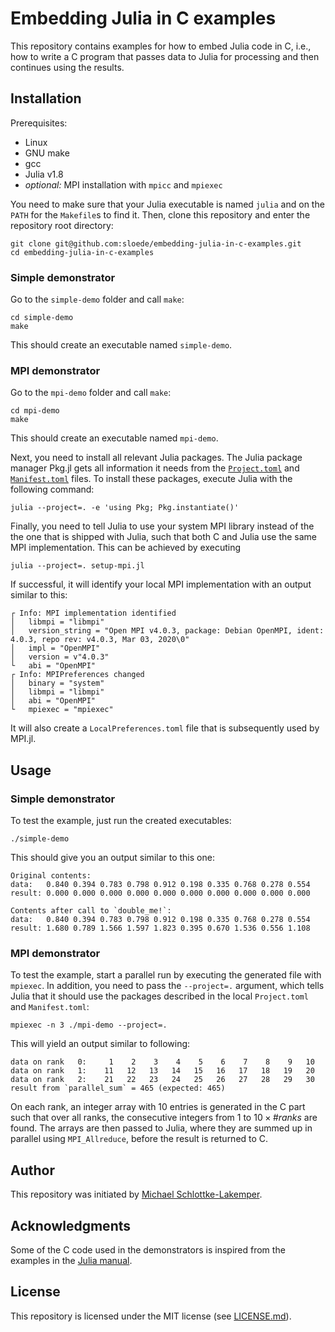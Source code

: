 # Embedding Julia in C examples

This repository contains examples for how to embed Julia code in C, i.e., how to
write a C program that passes data to Julia for processing and then continues
using the results.


## Installation
Prerequisites:
* Linux
* GNU make
* gcc
* Julia v1.8
* *optional:* MPI installation with `mpicc` and `mpiexec`

You need to make sure that your Julia executable is named `julia` and on the
`PATH` for the `Makefile`s to find it. Then, clone this repository and
enter the repository root directory:
```shell
git clone git@github.com:sloede/embedding-julia-in-c-examples.git
cd embedding-julia-in-c-examples
```

### Simple demonstrator
Go to the `simple-demo` folder and call `make`:
```shell
cd simple-demo
make
```
This should create an executable named `simple-demo`.


### MPI demonstrator
Go to the `mpi-demo` folder and call `make`:
```shell
cd mpi-demo
make
```
This should create an executable named `mpi-demo`.

Next, you need to install all relevant Julia packages. The Julia package manager
Pkg.jl gets all information it needs from the
[`Project.toml`](mpi-demo/Project.toml) and [`Manifest.toml`](mpi-demo/Manifest.toml) files.
To install these packages, execute Julia with the following command:
```shell
julia --project=. -e 'using Pkg; Pkg.instantiate()'
```
Finally, you need to tell Julia to use your system MPI library instead of the
the one that is shipped with Julia, such that both C and Julia use the same MPI
implementation. This can be achieved by executing
```shell
julia --project=. setup-mpi.jl
```
If successful, it will identify your local MPI implementation with an output
similar to this:
```
┌ Info: MPI implementation identified
│   libmpi = "libmpi"
│   version_string = "Open MPI v4.0.3, package: Debian OpenMPI, ident: 4.0.3, repo rev: v4.0.3, Mar 03, 2020\0"
│   impl = "OpenMPI"
│   version = v"4.0.3"
└   abi = "OpenMPI"
┌ Info: MPIPreferences changed
│   binary = "system"
│   libmpi = "libmpi"
│   abi = "OpenMPI"
└   mpiexec = "mpiexec"
```
It will also create a `LocalPreferences.toml` file that is subsequently used by MPI.jl.


## Usage

### Simple demonstrator
To test the example, just run the created executables:
```shell
./simple-demo
```
This should give you an output similar to this one:
```
Original contents:
data:   0.840 0.394 0.783 0.798 0.912 0.198 0.335 0.768 0.278 0.554
result: 0.000 0.000 0.000 0.000 0.000 0.000 0.000 0.000 0.000 0.000

Contents after call to `double_me!`:
data:   0.840 0.394 0.783 0.798 0.912 0.198 0.335 0.768 0.278 0.554
result: 1.680 0.789 1.566 1.597 1.823 0.395 0.670 1.536 0.556 1.108
```

### MPI demonstrator
To test the example, start a parallel run by executing the generated file with
`mpiexec`. In addition, you need to pass the `--project=.` argument, which tells
Julia that it should use the packages described in the local `Project.toml` and
`Manifest.toml`:
```shell
mpiexec -n 3 ./mpi-demo --project=.
```
This will yield an output similar to following:
```
data on rank   0:     1    2    3    4    5    6    7    8    9   10
data on rank   1:    11   12   13   14   15   16   17   18   19   20
data on rank   2:    21   22   23   24   25   26   27   28   29   30
result from `parallel_sum` = 465 (expected: 465)
```
On each rank, an integer array with 10 entries is generated in the C part such that over all
ranks, the consecutive integers from 1 to $10 \times \#ranks$ are found. The
arrays are then passed to Julia, where they are summed up in parallel using
`MPI_Allreduce`, before the result is returned to C. 


## Author
This repository was initiated by [Michael Schlottke-Lakemper](https://lakemper.eu).


## Acknowledgments
Some of the C code used in the demonstrators is inspired from the examples in the
[Julia manual](https://docs.julialang.org/en/v1/manual/embedding/).


## License
This repository is licensed under the MIT license (see [LICENSE.md](LICENSE.md)).
